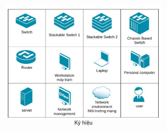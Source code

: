 <figure style="text-align: center;">
  <img src="https://github.com/CHu292/SOC/blob/main/Networking/Dlink%20-%20Nguy%C3%AAn%20t%E1%BA%AFc%20c%C6%A1%20b%E1%BA%A3n%20c%E1%BB%A7a%20c%C3%B4ng%20ngh%E1%BB%87%20m%E1%BA%A1ng/image/Ky_hieu.png" alt="Ký hiệu" style="display: block; margin: auto;" width="700">
  <figcaption >Ký hiệu</figcaption>
</figure>
